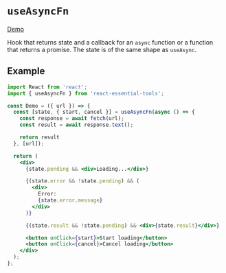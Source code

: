 # `useAsyncFn`

[Demo](https://devianllert.github.io/react-essential-tools/?path=/story/hooks-useasyncfn--basic)

Hook that returns state and a callback for an `async` function or a function that returns a promise. The state is of the same shape as `useAsync`.

## Example

```jsx
import React from 'react';
import { useAsyncFn } from 'react-essential-tools';

const Demo = ({ url }) => {
  const [state, { start, cancel }] = useAsyncFn(async () => {
    const response = await fetch(url);
    const result = await response.text();

    return result
  }, [url]);

  return (
    <div>
      {state.pending && <div>Loading...</div>}

      {(state.error && !state.pending) && (
        <div>
          Error:
          {state.error.message}
        </div>
      )}

      {(state.result && !state.pending) && <div>{state.result}</div>}

      <button onClick={start}>Start loading</button>
      <button onClick={cancel}>Cancel loading</button>
    </div>
  );
};
```
